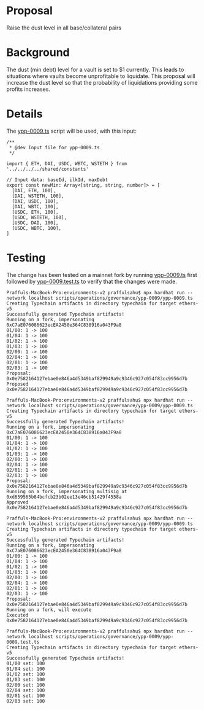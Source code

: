 # Proposal
Raise the dust level in all base/collateral pairs

# Background
The dust (min debt) level for a vault is set to $1 currently. This leads to situations where vaults become unprofitable to liquidate. This proposal will increase the dust level so that the probability of liquidations providing some profits increases.

# Details
The [ypp-0009.ts](https://github.com/yieldprotocol/environments-v2/blob/ops/raise-dust-level/scripts/operations/governance/ypp-0009/ypp-0009.ts) script will be used, with this input:
```
/**
 * @dev Input file for ypp-0009.ts
 */

import { ETH, DAI, USDC, WBTC, WSTETH } from '../../../../shared/constants'

// Input data: baseId, ilkId, maxDebt
export const newMin: Array<[string, string, number]> = [
  [DAI, ETH, 100],
  [DAI, WSTETH, 100],
  [DAI, USDC, 100],
  [DAI, WBTC, 100],
  [USDC, ETH, 100],
  [USDC, WSTETH, 100],
  [USDC, DAI, 100],
  [USDC, WBTC, 100],
]

```
# Testing
The change has been tested on a mainnet fork by running [ypp-0009.ts](https://github.com/yieldprotocol/environments-v2/blob/ops/raise-dust-level/scripts/operations/governance/ypp-0009/ypp-0009.ts) first followed by [ypp-0009.test.ts](https://github.com/yieldprotocol/environments-v2/blob/ops/raise-dust-level/scripts/operations/governance/ypp-0009/ypp-0009.test.ts) to verify that the changes were made.
```
Praffuls-MacBook-Pro:environments-v2 praffulsahu$ npx hardhat run --network localhost scripts/operations/governance/ypp-0009/ypp-0009.ts
Creating Typechain artifacts in directory typechain for target ethers-v5
Successfully generated Typechain artifacts!
Running on a fork, impersonating 0xC7aE076086623ecEA2450e364C838916a043F9a8
01/00: 1 -> 100
01/04: 1 -> 100
01/02: 1 -> 100
01/03: 1 -> 100
02/00: 1 -> 100
02/04: 1 -> 100
02/01: 1 -> 100
02/03: 1 -> 100
Proposal: 0x0e7582164127ebae0e846a4d5349baf829949a9c9346c927c054f83cc9956d7b
Proposed 0x0e7582164127ebae0e846a4d5349baf829949a9c9346c927c054f83cc9956d7b

Praffuls-MacBook-Pro:environments-v2 praffulsahu$ npx hardhat run --network localhost scripts/operations/governance/ypp-0009/ypp-0009.ts
Creating Typechain artifacts in directory typechain for target ethers-v5
Successfully generated Typechain artifacts!
Running on a fork, impersonating 0xC7aE076086623ecEA2450e364C838916a043F9a8
01/00: 1 -> 100
01/04: 1 -> 100
01/02: 1 -> 100
01/03: 1 -> 100
02/00: 1 -> 100
02/04: 1 -> 100
02/01: 1 -> 100
02/03: 1 -> 100
Proposal: 0x0e7582164127ebae0e846a4d5349baf829949a9c9346c927c054f83cc9956d7b
Running on a fork, impersonating multisig at 0xd659565b84bcfcb23b02ee13e46cb51429f4558a
Approved 0x0e7582164127ebae0e846a4d5349baf829949a9c9346c927c054f83cc9956d7b

Praffuls-MacBook-Pro:environments-v2 praffulsahu$ npx hardhat run --network localhost scripts/operations/governance/ypp-0009/ypp-0009.ts
Creating Typechain artifacts in directory typechain for target ethers-v5
Successfully generated Typechain artifacts!
Running on a fork, impersonating 0xC7aE076086623ecEA2450e364C838916a043F9a8
01/00: 1 -> 100
01/04: 1 -> 100
01/02: 1 -> 100
01/03: 1 -> 100
02/00: 1 -> 100
02/04: 1 -> 100
02/01: 1 -> 100
02/03: 1 -> 100
Proposal: 0x0e7582164127ebae0e846a4d5349baf829949a9c9346c927c054f83cc9956d7b
Running on a fork, will execute
Executed 0x0e7582164127ebae0e846a4d5349baf829949a9c9346c927c054f83cc9956d7b

Praffuls-MacBook-Pro:environments-v2 praffulsahu$ npx hardhat run --network localhost scripts/operations/governance/ypp-0009/ypp-0009.test.ts 
Creating Typechain artifacts in directory typechain for target ethers-v5
Successfully generated Typechain artifacts!
01/00 set: 100
01/04 set: 100
01/02 set: 100
01/03 set: 100
02/00 set: 100
02/04 set: 100
02/01 set: 100
02/03 set: 100
```